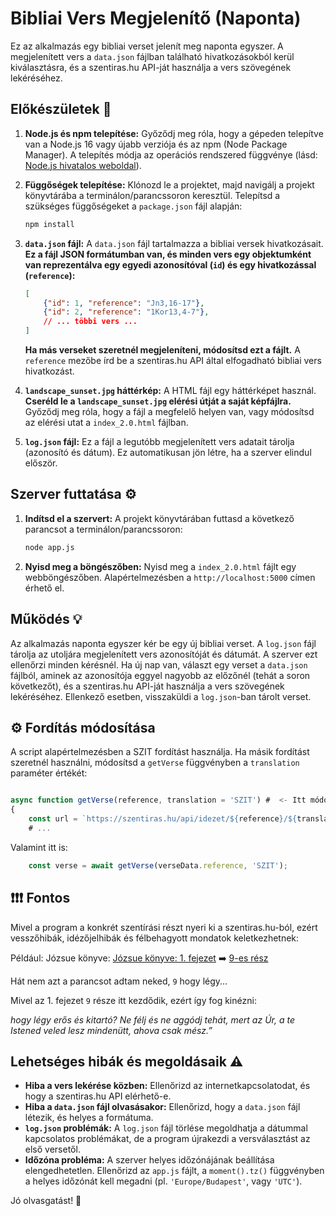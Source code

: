 # Bibliai Vers Megjelenítő (Naponta)

Ez az alkalmazás egy bibliai verset jelenít meg naponta egyszer.  A megjelenített vers a `data.json` fájlban található hivatkozásokból kerül kiválasztásra, és a szentiras.hu API-ját használja a vers szövegének lekéréséhez.

## Előkészületek 🚀

1. **Node.js és npm telepítése:**  Győződj meg róla, hogy a gépeden telepítve van a Node.js 16 vagy újabb verziója és az npm (Node Package Manager).  A telepítés módja az operációs rendszered függvénye (lásd: [Node.js hivatalos weboldal](https://nodejs.org/)).

2. **Függőségek telepítése:** Klónozd le a projektet, majd navigálj a projekt könyvtárába a terminálon/parancssoron keresztül.  Telepítsd a szükséges függőségeket a `package.json` fájl alapján:
   ```bash
   npm install
   ```

3. **`data.json` fájl:**  A `data.json` fájl tartalmazza a bibliai versek hivatkozásait.  **Ez a fájl JSON formátumban van, és minden vers egy objektumként van reprezentálva egy egyedi azonosítóval (`id`) és egy hivatkozással (`reference`):**
   ```json
   [
       {"id": 1, "reference": "Jn3,16-17"},
       {"id": 2, "reference": "1Kor13,4-7"},
       // ... többi vers ...
   ]
   ```
   **Ha más verseket szeretnél megjeleníteni, módosítsd ezt a fájlt.**  A `reference` mezőbe írd be a szentiras.hu API által elfogadható bibliai vers hivatkozást.

4. **`landscape_sunset.jpg` háttérkép:**  A HTML fájl egy háttérképet használ.  **Cseréld le a `landscape_sunset.jpg` elérési útját a saját képfájlra.**  Győződj meg róla, hogy a fájl a megfelelő helyen van, vagy módosítsd az elérési utat a `index_2.0.html` fájlban.

5. **`log.json` fájl:**  Ez a fájl a legutóbb megjelenített vers adatait tárolja (azonosító és dátum).  Ez automatikusan jön létre, ha a szerver elindul először.

## Szerver futtatása ⚙️

1. **Indítsd el a szervert:** A projekt könyvtárában futtasd a következő parancsot a terminálon/parancssoron:
   ```bash
   node app.js
   ```

2. **Nyisd meg a böngészőben:**  Nyisd meg a `index_2.0.html` fájlt egy webböngészőben.  Alapértelmezésben a `http://localhost:5000` címen érhető el.


## Működés 💡

Az alkalmazás naponta egyszer kér be egy új bibliai verset.  A `log.json` fájl tárolja az utoljára megjelenített vers azonosítóját és dátumát.  A szerver ezt ellenőrzi minden kérésnél. Ha új nap van, választ egy verset a `data.json` fájlból, aminek az azonosítója eggyel nagyobb az előzőnél (tehát a soron következőt), és a szentiras.hu API-ját használja a vers szövegének lekéréséhez.  Ellenkező esetben, visszaküldi a `log.json`-ban tárolt verset.

## ⚙️ Fordítás módosítása

A script alapértelmezésben a SZIT fordítást használja.  Ha másik fordítást szeretnél használni, módosítsd a `getVerse` függvényben a `translation` paraméter értékét:

```javascript

async function getVerse(reference, translation = 'SZIT') #  <- Itt módosíthatod a fordítást
{
    const url = `https://szentiras.hu/api/idezet/${reference}/${translation}`;
    # ...
```
Valamint itt is:

```javascript
    const verse = await getVerse(verseData.reference, 'SZIT');
```

## ❗❗❗ Fontos

Mivel a program a konkrét szentírási részt nyeri ki a szentiras.hu-ból, ezért vesszőhibák, idézőjelhibák és félbehagyott mondatok keletkezhetnek:

Például: Józsue könyve: [Józsue könyve: 1. fejezet](https://szentiras.hu/SZIT/J%C3%B3zs1) ➡️ [9-es rész](https://szentiras.hu/SZIT/J%C3%B3zs1,9)

Hát nem azt a parancsot adtam neked, `9` hogy légy...

Mivel az 1. fejezet `9` része itt kezdődik, ezért így fog kinézni:

_hogy légy erős és kitartó? Ne félj és ne aggódj tehát, mert az Úr, a te Istened veled lesz mindenütt, ahova csak mész.”_


## Lehetséges hibák és megoldásaik ⚠️

* **Hiba a vers lekérése közben:**  Ellenőrizd az internetkapcsolatodat, és hogy a szentiras.hu API elérhető-e.
* **Hiba a `data.json` fájl olvasásakor:**  Ellenőrizd, hogy a `data.json` fájl létezik, és helyes a formátuma.
* **`log.json` problémák:** A `log.json` fájl törlése megoldhatja a dátummal kapcsolatos problémákat, de a program újrakezdi a versválasztást az első versetől.
* **Időzóna probléma:** A szerver helyes időzónájának beállítása elengedhetetlen. Ellenőrizd az `app.js` fájlt, a `moment().tz()` függvényben a helyes időzónát kell megadni (pl. `'Europe/Budapest'`, vagy `'UTC'`).


Jó olvasgatást! 🙏

